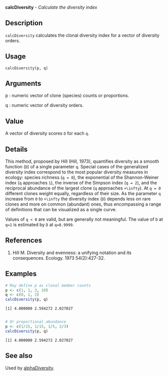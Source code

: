 **calcDiversity** - *Calculate the diversity index*

Description
--------------------

`calcDiversity` calculates the clonal diversity index for a vector of diversity 
orders.


Usage
--------------------
```
calcDiversity(p, q)
```

Arguments
-------------------

p
:   numeric vector of clone (species) counts or proportions.

q
:   numeric vector of diversity orders.




Value
-------------------

A vector of diversity scores <code class = 'eq'>D</code> for each <code class = 'eq'>q</code>.


Details
-------------------

This method, proposed by Hill (Hill, 1973), quantifies diversity as a smooth function 
(<code class = 'eq'>D</code>) of a single parameter <code class = 'eq'>q</code>. Special cases of the generalized diversity 
index correspond to the most popular diversity measures in ecology: species richness 
(<code class = 'eq'>q = 0</code>), the exponential of the Shannon-Weiner index (<code class = 'eq'>q</code> approaches <code class = 'eq'>1</code>), the 
inverse of the Simpson index (<code class = 'eq'>q = 2</code>), and the reciprocal abundance of the largest 
clone (<code class = 'eq'>q</code> approaches <code class = 'eq'>+\infty</code>). At <code class = 'eq'>q = 0</code> different clones weight equally, 
regardless of their size. As the parameter <code class = 'eq'>q</code> increase from <code class = 'eq'>0</code> to <code class = 'eq'>+\infty</code> 
the diversity index (<code class = 'eq'>D</code>) depends less on rare clones and more on common (abundant) 
ones, thus encompassing a range of definitions that can be visualized as a single curve. 

Values of <code class = 'eq'>q < 0</code> are valid, but are generally not meaningful. The value of <code class = 'eq'>D</code> 
at <code class = 'eq'>q=1</code> is estimated by <code class = 'eq'>D</code> at <code class = 'eq'>q=0.9999</code>.


References
-------------------


1. Hill M. Diversity and evenness: a unifying notation and its consequences. 
Ecology. 1973 54(2):427-32.




Examples
-------------------

```R
# May define p as clonal member counts
p <- c(1, 1, 3, 10)
q <- c(0, 1, 2)
calcDiversity(p, q)

```


```
[1] 4.000000 2.594272 2.027027

```


```R

# Or proportional abundance
p <- c(1/15, 1/15, 1/5, 2/3)
calcDiversity(p, q)
```


```
[1] 4.000000 2.594272 2.027027

```



See also
-------------------

Used by [alphaDiversity](alphaDiversity.md).






